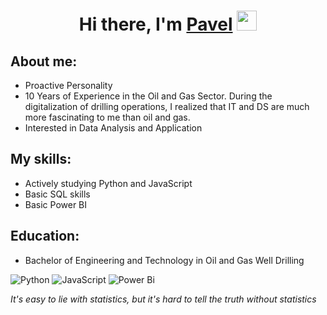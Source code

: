 <h1 align="center"> Hi there, I'm <a href="https://daniilshat.ru/" target="_blank">Pavel</a> 
<img src="https://github.com/blackcater/blackcater/raw/main/images/Hi.gif" height="32"/></h1>
<h3 align="center"></h3>

## About me:
- Proactive Personality
- 10 Years of Experience in the Oil and Gas Sector. During the digitalization of drilling operations, I realized that IT and DS are much more fascinating to me than oil and gas.
- Interested in Data Analysis and Application
  
## My skills:
- Actively studying Python and JavaScript  
- Basic SQL skills  
- Basic Power BI

## Education:
- Bachelor of Engineering and Technology in Oil and Gas Well Drilling

![Python](https://img.shields.io/badge/python-3670A0?style=for-the-badge&logo=python&logoColor=ffdd54)
![JavaScript](https://img.shields.io/badge/javascript-%23323330.svg?style=for-the-badge&logo=javascript&logoColor=%23F7DF1E)
![Power Bi](https://img.shields.io/badge/power_bi-F2C811?style=for-the-badge&logo=powerbi&logoColor=black)


*It's easy to lie with statistics, but it's hard to tell the truth without statistics*


